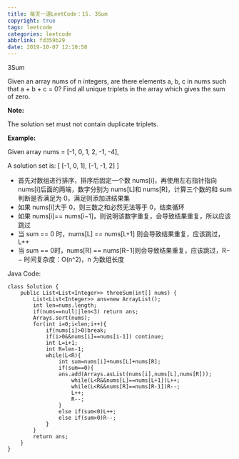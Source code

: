 ```yaml
---
title: 每天一道LeetCode：15. 3Sum
copyright: true
tags: leetcode
categories: leetcode
abbrlink: fd359b29
date: 2019-10-07 12:10:58
---
```

3Sum
<!--more-->
Given an array nums of n integers, are there elements a, b, c in nums such that a + b + c = 0? Find all unique triplets in the array which gives the sum of zero.

**Note:**

The solution set must not contain duplicate triplets.

**Example:**

Given array nums = [-1, 0, 1, 2, -1, -4],

A solution set is:
[
  [-1, 0, 1],
  [-1, -1, 2]
]

* 首先对数组进行排序，排序后固定一个数 nums[i]，再使用左右指针指向 nums[i]后面的两端，数字分别为 nums[L]和 nums[R]，计算三个数的和 sum 判断是否满足为 0，满足则添加进结果集
* 如果 nums[i]大于 0，则三数之和必然无法等于 0，结束循环
* 如果 nums[i]== nums[i−1]，则说明该数字重复，会导致结果重复，所以应该跳过
* 当 sum == 0 时，nums[L] == nums[L+1] 则会导致结果重复，应该跳过，L++
* 当 sum == 0时，nums[R] == nums[R−1]则会导致结果重复，应该跳过，R−−
时间复杂度：O(n^2)，n 为数组长度

Java Code:
```
class Solution {
    public List<List<Integer>> threeSum(int[] nums) {
        List<List<Integer>> ans=new ArrayList();
        int len=nums.length;
        if(nums==null||len<3) return ans;
        Arrays.sort(nums);
        for(int i=0;i<len;i++){
            if(nums[i]>0)break;
            if(i>0&&nums[i]==nums[i-1]) continue;
            int L=i+1;
            int R=len-1;
            while(L<R){
                int sum=nums[i]+nums[L]+nums[R];
                if(sum==0){
                ans.add(Arrays.asList(nums[i],nums[L],nums[R]));
                    while(L<R&&nums[L]==nums[L+1])L++;
                    while(L<R&&nums[R]==nums[R-1])R--;
                    L++;
                    R--;
                }
                else if(sum<0)L++;
                else if(sum>0)R--;
            }
        }
        return ans;
    }
}
```